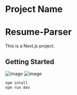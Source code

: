 # Project Name
# Resume-Parser

This is a Next.js project.

## Getting Started



![image](https://github.com/user-attachments/assets/44aa0fc4-d513-4d50-85d6-d40ff34da621)
![image](https://github.com/user-attachments/assets/36b26954-e033-46f1-9e28-0919f4c2d745)

```bash
npm intall
npm run dev

